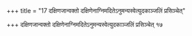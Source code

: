 +++
title = "17 दक्षिणजान्वक्तो दक्षिणेनाग्निमदितेऽनुमन्यस्वेत्युदकाञ्जलिं प्रसिञ्चेत्"

+++
दक्षिणजान्वक्तो दक्षिणेनाग्निमदितेऽनुमन्यस्वेत्युदकाञ्जलिं प्रसिञ्चेत् १७